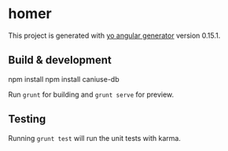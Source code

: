 # homer

This project is generated with [yo angular generator](https://github.com/yeoman/generator-angular)
version 0.15.1.

## Build & development

npm install
npm install caniuse-db

Run `grunt` for building and `grunt serve` for preview.

## Testing

Running `grunt test` will run the unit tests with karma.
